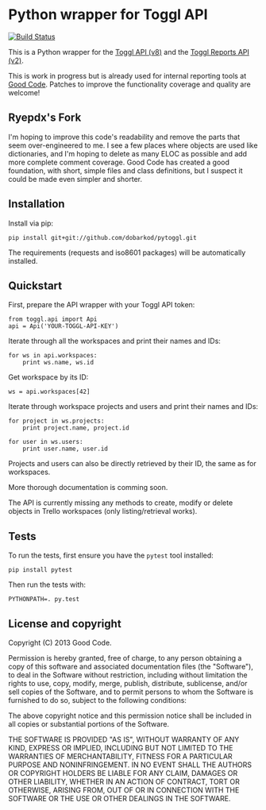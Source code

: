 # Python wrapper for Toggl API

[![Build Status](https://travis-ci.org/dobarkod/pytoggl.png?branch=master)](https://travis-ci.org/dobarkod/pytoggl)

This is a Python wrapper for the
[Toggl API (v8)](https://github.com/toggl/toggl_api_docs/blob/master/toggl_api.md)
and the
[Toggl Reports API (v2)](https://github.com/toggl/toggl_api_docs/blob/master/reports.md).

This is work in progress but is already used for internal reporting tools
at [Good Code](http://goodcode.io/). Patches to improve the functionality
coverage and quality are welcome!

## Ryepdx's Fork

I'm hoping to improve this code's readability and remove the parts that seem over-engineered to me. I see a few places where objects are used like dictionaries, and I'm hoping to delete as many ELOC as possible and add more complete comment coverage. Good Code has created a good foundation, with short, simple files and class definitions, but I suspect it could be made even simpler and shorter.

## Installation

Install via pip:

    pip install git+git://github.com/dobarkod/pytoggl.git

The requirements (requests and iso8601 packages) will be automatically
installed.

## Quickstart

First, prepare the API wrapper with your Toggl API token:

    from toggl.api import Api
    api = Api('YOUR-TOGGL-API-KEY')

Iterate through all the workspaces and print their names and IDs:

    for ws in api.workspaces:
        print ws.name, ws.id

Get workspace by its ID:

    ws = api.workspaces[42]

Iterate through workspace projects and users and print their names and IDs:

    for project in ws.projects:
        print project.name, project.id

    for user in ws.users:
        print user.name, user.id

Projects and users can also be directly retrieved by their ID, the same as
for workspaces.

More thorough documentation is comming soon.

The API is currently missing any methods to create, modify or delete objects
in Trello workspaces (only listing/retrieval works).

## Tests

To run the tests, first ensure you have the `pytest` tool installed:

    pip install pytest

Then run the tests with:

    PYTHONPATH=. py.test


## License and copyright

Copyright (C) 2013 Good Code.

Permission is hereby granted, free of charge, to any person obtaining a copy of
this software and associated documentation files (the "Software"), to deal in
the Software without restriction, including without limitation the rights to
use, copy, modify, merge, publish, distribute, sublicense, and/or sell copies
of the Software, and to permit persons to whom the Software is furnished to do
so, subject to the following conditions:

The above copyright notice and this permission notice shall be included in all
copies or substantial portions of the Software.

THE SOFTWARE IS PROVIDED "AS IS", WITHOUT WARRANTY OF ANY KIND, EXPRESS OR
IMPLIED, INCLUDING BUT NOT LIMITED TO THE WARRANTIES OF MERCHANTABILITY,
FITNESS FOR A PARTICULAR PURPOSE AND NONINFRINGEMENT. IN NO EVENT SHALL THE
AUTHORS OR COPYRIGHT HOLDERS BE LIABLE FOR ANY CLAIM, DAMAGES OR OTHER
LIABILITY, WHETHER IN AN ACTION OF CONTRACT, TORT OR OTHERWISE, ARISING FROM,
OUT OF OR IN CONNECTION WITH THE SOFTWARE OR THE USE OR OTHER DEALINGS IN THE
SOFTWARE.
